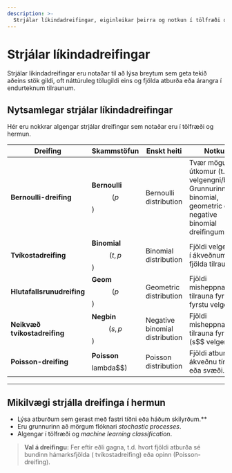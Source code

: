 ```yaml
---
description: >-
  Strjálar líkindadreifingar, eiginleikar þeirra og notkun í tölfræði og hermun.
---
```


# Strjálar líkindadreifingar

Strjálar líkindadreifingar eru notaðar til að lýsa breytum sem geta tekið aðeins stök gildi, oft
náttúruleg tölugildi eins og fjölda atburða eða árangra í endurteknum tilraunum.

## Nytsamlegar strjálar líkindadreifingar

Hér eru nokkrar algengar strjálar dreifingar sem notaðar eru í tölfræði og hermun.

| Dreifing                     | Skammstöfun              | Enskt heiti                    | Notkun                                                                                                            |
|------------------------------|--------------------------|--------------------------------|-------------------------------------------------------------------------------------------------------------------|
| **Bernoulli-dreifing**       | **Bernoulli**$$(p$$)     | Bernoulli distribution         | Tvær mögulegar útkomur (t.d. velgengni/bilun). Grunnurinn að binomial, geometric og negative binomial dreifingum. |
| **Tvíkostadreifing**         | **Binomial**$$(t, p$$)   | Binomial distribution          | Fjöldi velgengna í ákveðnum fjölda tilrauna.                                                                      |
| **Hlutafallsrunudreifing**   | **Geom**$$(p$$)          | Geometric distribution         | Fjöldi misheppnaðra tilrauna fyrir fyrstu velgengni.                                                              |
| **Neikvæð tvíkostadreifing** | **Negbin**$$(s, p$$)     | Negative binomial distribution | Fjöldi misheppnaðra tilrauna fyrir \(s$$ velgengni.                                                               |
| **Poisson-dreifing**         | **Poisson**$$$$lambda$$) | Poisson distribution           | Fjöldi atburða á ákveðnu tímabili eða svæði.                                                                      |

---

## Mikilvægi strjálla dreifinga í hermun

- Lýsa atburðum sem gerast með fastri tíðni eða háðum skilyrðum.**
- Eru grunnurinn að mörgum flóknari *stochastic processes*.
- Algengar í tölfræði og *machine learning classification*.

> **Val á dreifingu:** Fer eftir eðli gagna, t.d. hvort fjöldi atburða sé bundinn hámarksfjölda (
> tvíkostadreifing) eða opinn (Poisson-dreifing).

